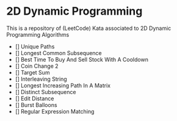 # 2D Dynamic Programming

This is a repository of (LeetCode) Kata associated to 2D Dynamic Programming Algorithms

- [] Unique Paths
- [] Longest Common Subsequence
- [] Best Time To Buy And Sell Stock With A Cooldown
- [] Coin Change 2
- [] Target Sum
- [] Interleaving String
- [] Longest Increasing Path In A Matrix
- [] Distinct Subsequence
- [] Edit Distance
- [] Burst Balloons
- [] Regular Expression Matching
